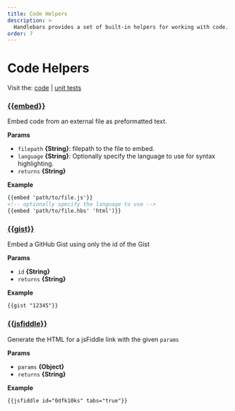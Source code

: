 ```yaml
---
title: Code Helpers
description: >
  Handlebars provides a set of built-in helpers for working with code. These helpers are used to format and manipulate code snippets, making it easier to display code in a readable format.
order: 7
---
```


# Code Helpers

Visit the: [code](https://github.com/jaredwray/fumanchu/tree/main/helpers/lib/code.js) | [unit tests](https://github.com/jaredwray/fumanchu/tree/main/helpers/test/code.js)

### [{{embed}}](lib/code.js#L23)

Embed code from an external file as preformatted text.

**Params**

* `filepath` **{String}**: filepath to the file to embed.
* `language` **{String}**: Optionally specify the language to use for syntax highlighting.
* `returns` **{String}**

**Example**

```html
{{embed 'path/to/file.js'}}
<!-- optionally specify the language to use -->
{{embed 'path/to/file.hbs' 'html')}}
```

### [{{gist}}](lib/code.js#L45)

Embed a GitHub Gist using only the id of the Gist

**Params**

* `id` **{String}**
* `returns` **{String}**

**Example**

```html
{{gist "12345"}}
```

### [{{jsfiddle}}](lib/code.js#L60)

Generate the HTML for a jsFiddle link with the given `params`

**Params**

* `params` **{Object}**
* `returns` **{String}**

**Example**

```html
{{jsfiddle id="0dfk10ks" tabs="true"}}
```
